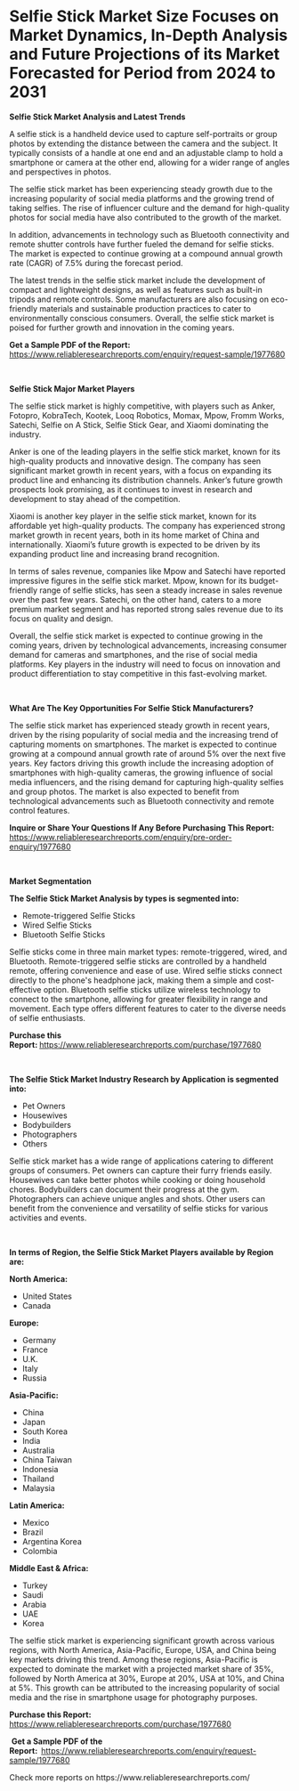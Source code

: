 <p><h1>Selfie Stick Market Size Focuses on Market Dynamics, In-Depth Analysis and Future Projections of its Market Forecasted for Period from 2024 to 2031</h1></p><p><strong>Selfie Stick Market Analysis and Latest Trends</strong></p>
<p><p>A selfie stick is a handheld device used to capture self-portraits or group photos by extending the distance between the camera and the subject. It typically consists of a handle at one end and an adjustable clamp to hold a smartphone or camera at the other end, allowing for a wider range of angles and perspectives in photos.</p><p>The selfie stick market has been experiencing steady growth due to the increasing popularity of social media platforms and the growing trend of taking selfies. The rise of influencer culture and the demand for high-quality photos for social media have also contributed to the growth of the market.</p><p>In addition, advancements in technology such as Bluetooth connectivity and remote shutter controls have further fueled the demand for selfie sticks. The market is expected to continue growing at a compound annual growth rate (CAGR) of 7.5% during the forecast period.</p><p>The latest trends in the selfie stick market include the development of compact and lightweight designs, as well as features such as built-in tripods and remote controls. Some manufacturers are also focusing on eco-friendly materials and sustainable production practices to cater to environmentally conscious consumers. Overall, the selfie stick market is poised for further growth and innovation in the coming years.</p></p>
<p><strong>Get a Sample PDF of the Report:&nbsp;</strong> <a href="https://www.reliableresearchreports.com/enquiry/request-sample/1977680">https://www.reliableresearchreports.com/enquiry/request-sample/1977680</a></p>
<p>&nbsp;</p>
<p><strong>Selfie Stick Major Market Players</strong></p>
<p><p>The selfie stick market is highly competitive, with players such as Anker, Fotopro, KobraTech, Kootek, Looq Robotics, Momax, Mpow, Fromm Works, Satechi, Selfie on A Stick, Selfie Stick Gear, and Xiaomi dominating the industry. </p><p>Anker is one of the leading players in the selfie stick market, known for its high-quality products and innovative design. The company has seen significant market growth in recent years, with a focus on expanding its product line and enhancing its distribution channels. Anker’s future growth prospects look promising, as it continues to invest in research and development to stay ahead of the competition.</p><p>Xiaomi is another key player in the selfie stick market, known for its affordable yet high-quality products. The company has experienced strong market growth in recent years, both in its home market of China and internationally. Xiaomi’s future growth is expected to be driven by its expanding product line and increasing brand recognition.</p><p>In terms of sales revenue, companies like Mpow and Satechi have reported impressive figures in the selfie stick market. Mpow, known for its budget-friendly range of selfie sticks, has seen a steady increase in sales revenue over the past few years. Satechi, on the other hand, caters to a more premium market segment and has reported strong sales revenue due to its focus on quality and design.</p><p>Overall, the selfie stick market is expected to continue growing in the coming years, driven by technological advancements, increasing consumer demand for cameras and smartphones, and the rise of social media platforms. Key players in the industry will need to focus on innovation and product differentiation to stay competitive in this fast-evolving market.</p></p>
<p>&nbsp;</p>
<p><strong>What Are The Key Opportunities For Selfie Stick Manufacturers?</strong></p>
<p><p>The selfie stick market has experienced steady growth in recent years, driven by the rising popularity of social media and the increasing trend of capturing moments on smartphones. The market is expected to continue growing at a compound annual growth rate of around 5% over the next five years. Key factors driving this growth include the increasing adoption of smartphones with high-quality cameras, the growing influence of social media influencers, and the rising demand for capturing high-quality selfies and group photos. The market is also expected to benefit from technological advancements such as Bluetooth connectivity and remote control features.</p></p>
<p><strong>Inquire or Share Your Questions If Any Before Purchasing This Report:</strong> <a href="https://www.reliableresearchreports.com/enquiry/pre-order-enquiry/1977680">https://www.reliableresearchreports.com/enquiry/pre-order-enquiry/1977680</a></p>
<p>&nbsp;</p>
<p><strong>Market Segmentation</strong></p>
<p><strong>The Selfie Stick Market Analysis by types is segmented into:</strong></p>
<p><ul><li>Remote-triggered Selfie Sticks</li><li>Wired Selfie Sticks</li><li>Bluetooth Selfie Sticks</li></ul></p>
<p><p>Selfie sticks come in three main market types: remote-triggered, wired, and Bluetooth. Remote-triggered selfie sticks are controlled by a handheld remote, offering convenience and ease of use. Wired selfie sticks connect directly to the phone's headphone jack, making them a simple and cost-effective option. Bluetooth selfie sticks utilize wireless technology to connect to the smartphone, allowing for greater flexibility in range and movement. Each type offers different features to cater to the diverse needs of selfie enthusiasts.</p></p>
<p><strong>Purchase this Report:&nbsp;</strong><a href="https://www.reliableresearchreports.com/purchase/1977680">https://www.reliableresearchreports.com/purchase/1977680</a></p>
<p>&nbsp;</p>
<p><strong>The Selfie Stick Market Industry Research by Application is segmented into:</strong></p>
<p><ul><li>Pet Owners</li><li>Housewives</li><li>Bodybuilders</li><li>Photographers</li><li>Others</li></ul></p>
<p><p>Selfie stick market has a wide range of applications catering to different groups of consumers. Pet owners can capture their furry friends easily. Housewives can take better photos while cooking or doing household chores. Bodybuilders can document their progress at the gym. Photographers can achieve unique angles and shots. Other users can benefit from the convenience and versatility of selfie sticks for various activities and events.</p></p>
<p>&nbsp;</p>
<p><strong>In terms of Region, the Selfie Stick Market Players available by Region are:</strong></p>
<p>
    <p> <strong> North America: </strong>
        <ul>
            <li>United States</li>
            <li>Canada</li>
        </ul>
        </p> 
    <p> <strong> Europe: </strong>
        <ul>
            <li>Germany</li>
            <li>France</li>
            <li>U.K.</li>
            <li>Italy</li>
            <li>Russia</li>
        </ul>
        </p> 
    <p> <strong> Asia-Pacific: </strong>
        <ul>
            <li>China</li>
            <li>Japan</li>
            <li>South Korea</li>
            <li>India</li>
            <li>Australia</li>
            <li>China Taiwan</li>
            <li>Indonesia</li>
            <li>Thailand</li>
            <li>Malaysia</li>
        </ul>
        </p> 
    <p> <strong> Latin America: </strong>
        <ul>
            <li>Mexico</li>
            <li>Brazil</li>
            <li>Argentina Korea</li>
            <li>Colombia</li>
        </ul>
        </p> 
    <p> <strong> Middle East & Africa: </strong>
        <ul>
            <li>Turkey</li>
            <li>Saudi</li>
            <li>Arabia</li>
            <li>UAE</li>
            <li>Korea</li>
        </ul>
    </p>
    </p>
<p><p>The selfie stick market is experiencing significant growth across various regions, with North America, Asia-Pacific, Europe, USA, and China being key markets driving this trend. Among these regions, Asia-Pacific is expected to dominate the market with a projected market share of 35%, followed by North America at 30%, Europe at 20%, USA at 10%, and China at 5%. This growth can be attributed to the increasing popularity of social media and the rise in smartphone usage for photography purposes.</p></p>
<p><strong>Purchase this Report: </strong><a href="https://www.reliableresearchreports.com/purchase/1977680">https://www.reliableresearchreports.com/purchase/1977680</a></p>
<p>&nbsp;<strong>Get a Sample PDF of the Report:&nbsp;&nbsp;</strong><a href="https://www.reliableresearchreports.com/enquiry/request-sample/1977680">https://www.reliableresearchreports.com/enquiry/request-sample/1977680</a></p>
<p><strong></strong></p>
<p>Check more reports on https://www.reliableresearchreports.com/</p>